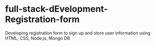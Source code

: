 # full-stack-dEvelopment-Registration-form
Developing registration form to sign up and store user information using HTML, CSS, Node.js, Mongo DB
